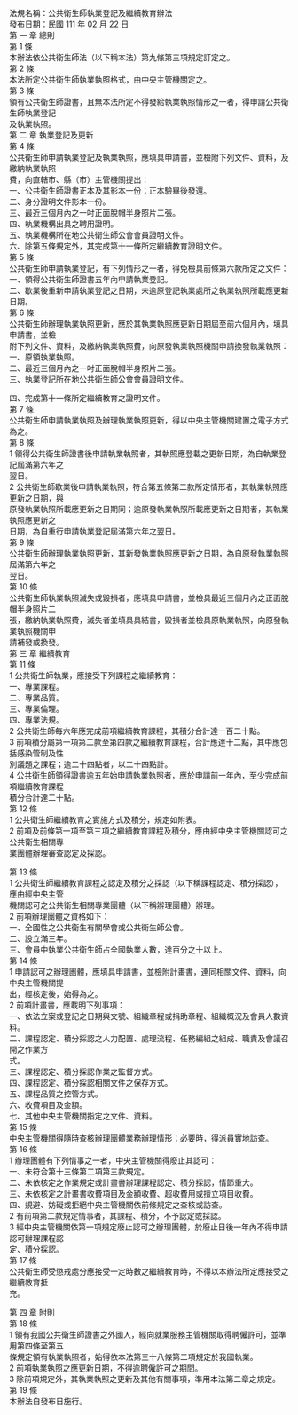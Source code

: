 法規名稱：公共衛生師執業登記及繼續教育辦法  
發布日期：民國 111 年 02 月 22 日  
第 一 章 總則  
第 1 條  
本辦法依公共衛生師法（以下稱本法）第九條第三項規定訂定之。  
第 2 條  
本法所定公共衛生師執業執照格式，由中央主管機關定之。  
第 3 條  
領有公共衛生師證書，且無本法所定不得發給執業執照情形之一者，得申請公共衛生師執業登記  
及執業執照。  
第 二 章 執業登記及更新  
第 4 條  
公共衛生師申請執業登記及執業執照，應填具申請書，並檢附下列文件、資料，及繳納執業執照  
費，向直轄市、縣（市）主管機關提出：  
一、公共衛生師證書正本及其影本一份；正本驗畢後發還。  
二、身分證明文件影本一份。  
三、最近三個月內之一吋正面脫帽半身照片二張。  
四、執業機構出具之聘用證明。  
五、執業機構所在地公共衛生師公會會員證明文件。  
六、除第五條規定外，其完成第十一條所定繼續教育證明文件。  
第 5 條  
公共衛生師申請執業登記，有下列情形之一者，得免檢具前條第六款所定之文件：  
一、領得公共衛生師證書五年內申請執業登記。  
二、歇業後重新申請執業登記之日期，未逾原登記執業處所之執業執照所載應更新日期。  
第 6 條  
公共衛生師辦理執業執照更新，應於其執業執照應更新日期屆至前六個月內，填具申請書，並檢  
附下列文件、資料，及繳納執業執照費，向原發執業執照機關申請換發執業執照：  
一、原領執業執照。  
二、最近三個月內之一吋正面脫帽半身照片二張。  
三、執業登記所在地公共衛生師公會會員證明文件。  


四、完成第十一條所定繼續教育之證明文件。  
第 7 條  
公共衛生師申請執業執照及辦理執業執照更新，得以中央主管機關建置之電子方式為之。  
第 8 條  
1 領得公共衛生師證書後申請執業執照者，其執照應登載之更新日期，為自執業登記屆滿第六年之  
翌日。  
2 公共衛生師歇業後申請執業執照，符合第五條第二款所定情形者，其執業執照應更新之日期，與  
原發執業執照所載應更新之日期同；逾原發執業執照所載應更新之日期者，其執業執照應更新之  
日期，為自重行申請執業登記屆滿第六年之翌日。  
第 9 條  
公共衛生師辦理執業執照更新，其新發執業執照應更新之日期，為自原發執業執照屆滿第六年之  
翌日。  
第 10 條  
公共衛生師執業執照滅失或毀損者，應填具申請書，並檢具最近三個月內之正面脫帽半身照片二  
張，繳納執業執照費，滅失者並填具具結書，毀損者並檢具原執業執照，向原發執業執照機關申  
請補發或換發。  
第 三 章 繼續教育  
第 11 條  
1 公共衛生師執業，應接受下列課程之繼續教育：  
一、專業課程。  
二、專業品質。  
三、專業倫理。  
四、專業法規。  
2 公共衛生師每六年應完成前項繼續教育課程，其積分合計達一百二十點。  
3 前項積分屬第一項第二款至第四款之繼續教育課程，合計應達十二點，其中應包括感染管制及性  
別議題之課程；逾二十四點者，以二十四點計。  
4 公共衛生師領得證書逾五年始申請執業執照者，應於申請前一年內，至少完成前項繼續教育課程  
積分合計達二十點。  
第 12 條  
1 公共衛生師繼續教育之實施方式及積分，規定如附表。  
2 前項及前條第一項至第三項之繼續教育課程及積分，應由經中央主管機關認可之公共衛生相關專  
業團體辦理審查認定及採認。  


第 13 條  
1 公共衛生師繼續教育課程之認定及積分之採認（以下稱課程認定、積分採認），應由經中央主管  
機關認可之公共衛生相關專業團體（以下稱辦理團體）辦理。  
2 前項辦理團體之資格如下：  
一、全國性之公共衛生有關學會或公共衛生師公會。  
二、設立滿三年。  
三、會員中執業公共衛生師占全國執業人數，達百分之十以上。  
第 14 條  
1 申請認可之辦理團體，應填具申請書，並檢附計畫書，連同相關文件、資料，向中央主管機關提  
出，經核定後，始得為之。  
2 前項計畫書，應載明下列事項：  
一、依法立案或登記之日期與文號、組織章程或捐助章程、組織概況及會員人數資料。  
二、課程認定、積分採認之人力配置、處理流程、任務編組之組成、職責及會議召開之作業方  
式。  
三、課程認定、積分採認作業之監督方式。  
四、課程認定、積分採認相關文件之保存方式。  
五、課程品質之控管方式。  
六、收費項目及金額。  
七、其他中央主管機關指定之文件、資料。  
第 15 條  
中央主管機關得隨時查核辦理團體業務辦理情形；必要時，得派員實地訪查。  
第 16 條  
1 辦理團體有下列情事之一者，中央主管機關得廢止其認可：  
一、未符合第十三條第二項第三款規定。  
二、未依核定之作業規定或計畫書辦理課程認定、積分採認，情節重大。  
三、未依核定之計畫書收費項目及金額收費、超收費用或擅立項目收費。  
四、規避、妨礙或拒絕中央主管機關依前條規定之查核或訪查。  
2 有前項第二款規定情事者，其課程、積分，不予認定或採認。  
3 經中央主管機關依第一項規定廢止認可之辦理團體，於廢止日後一年內不得申請認可辦理課程認  
定、積分採認。  
第 17 條  
公共衛生師受懲戒處分應接受一定時數之繼續教育時，不得以本辦法所定應接受之繼續教育抵  
充。  


第 四 章 附則  
第 18 條  
1 領有我國公共衛生師證書之外國人，經向就業服務主管機關取得聘僱許可，並準用第四條至第五  
條規定領有執業執照者，始得依本法第三十八條第二項規定於我國執業。  
2 前項執業執照之應更新日期，不得逾聘僱許可之期間。  
3 除前項規定外，其執業執照之更新及其他有關事項，準用本法第二章之規定。  
第 19 條  
本辦法自發布日施行。  


